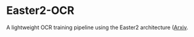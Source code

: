 # Easter2-OCR
A lightweight OCR training pipeline using the Easter2 architecture ([Arxiv]([[https://www.google.com](https://arxiv.org/abs/2205.14879)]).
